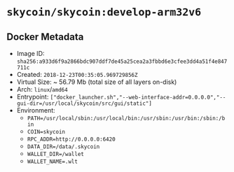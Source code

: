 # `skycoin/skycoin:develop-arm32v6`

## Docker Metadata

- Image ID: `sha256:a933d6f9a2866bdc907ddf7de45a25cea2a3fbbd6e3cfee3dd4a51f4e847711c`
- Created: `2018-12-23T00:35:05.969729856Z`
- Virtual Size: ~ 56.79 Mb
    (total size of all layers on-disk)
- Arch: `linux`/`amd64`
- Entrypoint: `["docker_launcher.sh","--web-interface-addr=0.0.0.0","--gui-dir=/usr/local/skycoin/src/gui/static"]`
- Environment:
    - `PATH=/usr/local/sbin:/usr/local/bin:/usr/sbin:/usr/bin:/sbin:/bin`
    - `COIN=skycoin`
    - `RPC_ADDR=http://0.0.0.0:6420`
    - `DATA_DIR=/data/.skycoin`
    - `WALLET_DIR=/wallet`
    - `WALLET_NAME=.wlt`

